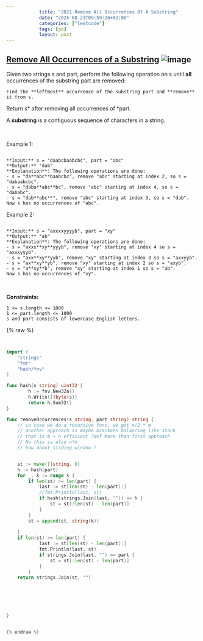 ```yaml
---
            title: "2021 Remove All Occurrences Of A Substring"
            date: "2025-08-23T09:59:26+02:00"
            categories: ["leetcode"]
            tags: [go]
            layout: post
---
```

            
## [Remove All Occurrences of a Substring](https://leetcode.com/problems/remove-all-occurrences-of-a-substring) ![image](https://img.shields.io/badge/Difficulty-Medium-orange)

Given two strings s and part, perform the following operation on s until **all** occurrences of the substring part are removed:

	Find the **leftmost** occurrence of the substring part and **remove** it from s.

Return s* after removing all occurrences of *part.

A **substring** is a contiguous sequence of characters in a string.

 

Example 1:

```

**Input:** s = "daabcbaabcbc", part = "abc"
**Output:** "dab"
**Explanation**: The following operations are done:
- s = "da**abc**baabcbc", remove "abc" starting at index 2, so s = "dabaabcbc".
- s = "daba**abc**bc", remove "abc" starting at index 4, so s = "dababc".
- s = "dab**abc**", remove "abc" starting at index 3, so s = "dab".
Now s has no occurrences of "abc".

```

Example 2:

```

**Input:** s = "axxxxyyyyb", part = "xy"
**Output:** "ab"
**Explanation**: The following operations are done:
- s = "axxx**xy**yyyb", remove "xy" starting at index 4 so s = "axxxyyyb".
- s = "axx**xy**yyb", remove "xy" starting at index 3 so s = "axxyyb".
- s = "ax**xy**yb", remove "xy" starting at index 2 so s = "axyb".
- s = "a**xy**b", remove "xy" starting at index 1 so s = "ab".
Now s has no occurrences of "xy".

```

 

**Constraints:**

	1 <= s.length <= 1000
	1 <= part.length <= 1000
	s​​​​​​ and part consists of lowercase English letters.

{% raw %}


```go


import (
    "strings"
    "fmt"
    "hash/fnv"
)

func hash(s string) uint32 {
        h := fnv.New32a()
        h.Write([]byte(s))
        return h.Sum32()
}

func removeOccurrences(s string, part string) string {
    // in case we do a recursive func, we get n/2 * m 
    // another approach is maybe brackets balancing like stack
    // that is m + n efficient ?def more than first approach 
    // No this is also n*m
    // how about sliding window ?


    st := make([]string, 0)
    h := hash(part)
    for _, k := range s {
        if len(st) >= len(part) {
            last := st[len(st) - len(part):]
            //fmt.Println(last, st)
            if hash(strings.Join(last, "")) == h {
                st = st[:len(st) - len(part)]
            } 
        }
        st = append(st, string(k))
        
    }
    if len(st) >= len(part) {
            last := st[len(st) - len(part):]
            fmt.Println(last, st)
            if strings.Join(last, "") == part {
                st = st[:len(st) - len(part)]
            } 
        }
    return strings.Join(st, "")
    





}


{% endraw %}
```
